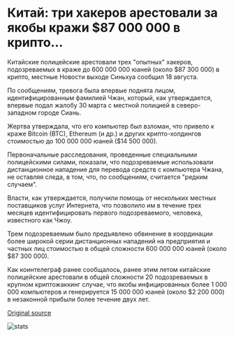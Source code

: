 # Китай: три хакеров арестовали за якобы кражи $87 000 000 в крипто...

Китайские полицейские арестовали трех "опытных" хакеров, подозреваемых в краже до 600 000 000 юаней (около $87 300 000) в крипто, местные Новости выходе Синьхуа сообщил 18 августа.

По сообщениям, тревога была впервые поднята лицом, идентифицированным фамилией Чжан, который, как утверждается, впервые подал жалобу 30 марта с местной полицией в северо-западном городе Сиань.

Жертва утверждала, что его компьютер был взломан, что привело к краже Bitcoin (BTC), Ethereum (и др.) и других крипто-холдингов стоимостью до 100 000 000 юаней ($14 500 000).

Первоначальные расследования, проведенные специальными полицейскими силами, показали, что подозреваемые использовали дистанционное нападение для перевода средств с компьютера Чжана, не оставляя следа, в том, что, по сообщениям, считается "редким случаем".

Власти, как утверждается, получили помощь от нескольких местных поставщиков услуг Интернета, что позволило им в течение трех месяцев идентифицировать первого подозреваемого, человека, известного как Чжоу.

Трем подозреваемым было предъявлено обвинение в координации более широкой серии дистанционных нападений на предприятия и частных лиц стоимостью в общей сложности 600 000 000 юаней (около $87 300 000).

Как коинтелеграф ранее сообщалось, ранее этим летом китайские полицейские арестовали в общей сложности 20 подозреваемых в крупном криптожаккинг случае, что якобы инфицированных более 1 000 000 компьютеров и генерируется 15 000 000 юаней (около $2 200 000) в незаконной прибыли более течение двух лет.

[Original source](https://cointelegraph.com/news/china-three-hackers-arrested-for-allegedly-stealing-87-million-in-crypto)

![stats](https://c.statcounter.com/11760860/0/a89fa40b/1/ "stats")